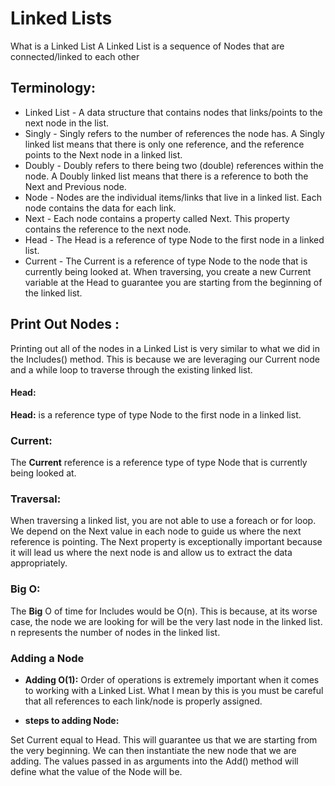 # Linked Lists
What is a Linked List
A Linked List is a sequence of Nodes that are connected/linked to each other 

## Terminology:
- Linked List - A data structure that contains nodes that links/points to the next node in the list.
- Singly - Singly refers to the number of references the node has. A Singly linked list means that there is only one reference, and the reference points to the Next node in a linked list.
- Doubly - Doubly refers to there being two (double) references within the node. A Doubly linked list means that there is a reference to both the Next and Previous node.
- Node - Nodes are the individual items/links that live in a linked list. Each node contains the data for each link.
- Next - Each node contains a property called Next. This property contains the reference to the next node.
- Head - The Head is a reference of type Node to the first node in a linked list.
- Current - The Current is a reference of type Node to the node that is currently being looked at. When traversing, you create a new Current variable at the Head to guarantee you are starting from the beginning of the linked list.



## Print Out Nodes :
Printing out all of the nodes in a Linked List is very similar to what we did in the Includes() method. This is because we are leveraging our Current node and a while loop to traverse through the existing linked list.

#### Head:
**Head:** is a reference type of type Node to the first node in a linked list.

### Current:
The **Current** reference is a reference type of type Node that is currently being looked at.

### Traversal:
When traversing a linked list, you are not able to use a foreach or for loop. We depend on the Next value in each node to guide us where the next reference is pointing. The Next property is exceptionally important because it will lead us where the next node is and allow us to extract the data appropriately.

### Big O:
The **Big** O of time for Includes would be O(n). This is because, at its worse case, the node we are looking for will be the very last node in the linked list. n represents the number of nodes in the linked list.

###  Adding a Node
- **Adding O(1):**
Order of operations is extremely important when it comes to working with a Linked List. What I mean by this is you must be careful that all references to each link/node is properly assigned.

- **steps to adding Node:**

Set Current equal to Head. This will guarantee us that we are starting from the very beginning.
We can then instantiate the new node that we are adding. The values passed in as arguments into the Add() method will define what the value of the Node will be.



